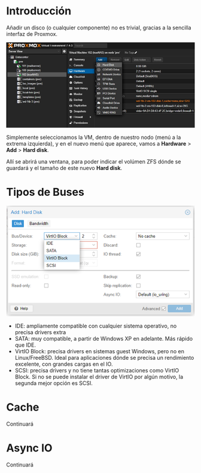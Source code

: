 # Introducción

Añadir un disco (o cualquier componente) no es trivial, gracias a la sencilla interfaz de Proxmox.

![anadir disco a máquina virtual](./README.src/proxmox-crear-disco-para-vm.jpg)

Simplemente seleccionamos la VM, dentro de nuestro nodo (menú a la extrema izquierda), y en el nuevo menú que aparece, vamos a **Hardware** > **Add** > **Hard disk**.

Allí se abrirá una ventana, para poder indicar el volúmen ZFS dónde se guardará y el tamaño de este nuevo **Hard disk**.

# Tipos de Buses

![tipos-de-buses](./README.src/Disk-window.png)

- IDE: ampliamente compatible con cualquier sistema operativo, no precisa drivers extra
- SATA: muy compatible, a partir de Windows XP en adelante. Más rápido que IDE.
- VirtIO Block: precisa drivers en sistemas guest Windows, pero no en Linux/FreeBSD. Ideal para aplicaciones dónde se precisa un rendimiento excelente, con grandes cargas en el IO.
- SCSI: precisa drivers y no tiene tantas optimizaciones como VirtIO Block. Si no se puede instalar el driver de VirtIO por algún motivo, la segunda mejor opción es SCSI.

# Cache

Continuará

# Async IO

Continuará
